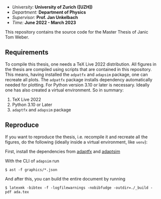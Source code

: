 * _University:_ **University of Zurich ([UZH])**
* _Department:_ **Department of Physics**
* _Supervisor:_ **Prof. Jan Unkelbach**
* _Time:_ **June 2022 - March 2023**

This repository contains the source code for the Master Thesis of Janic Tom Weber.


## Requirements

To compile this thesis, one needs a TeX Live 2022 distribution. All figures in the thesis are compiled using scripts that are contained in this repository. This means, having installed the `adpatfx` and `adapsim` package, one can recreate all plots. The `adpatfx` package installs dependency automatically needed for plotting. For Python version 3.10 or later is necessary. Ideally one has also created a virtual environment. So in summary:

1. TeX Live 2022
2. Python 3.10 or Later
3. `adaptfx` and `adapsim` package


## Reproduce

If you want to reproduce the thesis, i.e. recompile it and recreate all the figures, do the following (ideally inside a virtual environment, like `venv`):

First, install the dependencies from [adaptfx](https://github.com/openAFT/adaptfx) and [adaptsim](https://github.com/openAFT/adaptsim)

With the CLI of `adapsim` run
```
$ ast -f graphics/*.json
```

And after this, you can build the entire document by running
```
$ latexmk -bibtex -f -logfilewarnings -nobibfudge -outdir=./_build -pdf ada.tex
```